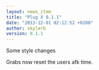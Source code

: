 ```yaml
---
layout: news_item
title: "Plug X 0.1.1"
date: "2013-12-01 02:12:52 +0200"
author: skylerb
version: 0.1.1
---
```


Some style changes

Grabs now reset the users afk time.
